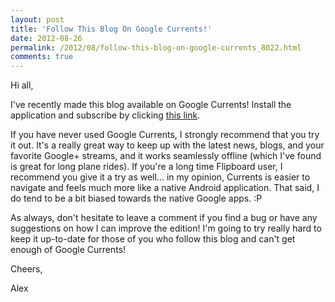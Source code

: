 ```yaml
---
layout: post
title: 'Follow This Blog On Google Currents!'
date: 2012-08-26
permalink: /2012/08/follow-this-blog-on-google-currents_8022.html
comments: true
---
```


Hi all,

I've recently made this blog available on Google Currents! Install the application and
subscribe by clicking [this link](https://www.google.com/producer/editions/CAow5Ir3AQ/android_design_patterns).

If you have never used Google Currents, I strongly recommend that you try it out. It's a
really great way to keep up with the latest news, blogs, and your favorite Google+ streams,
and it works seamlessly offline (which I've found is great for long plane rides). If you're
a long time Flipboard user, I recommend you give it a try as well... in my opinion, Currents
is easier to navigate and feels much more like a native Android application. That said,
I do tend to be a bit biased towards the native Google apps. :P

As always, don't hesitate to leave a comment if you find a bug or have any suggestions on
how I can improve the edition! I'm going to try really hard to keep it up-to-date for those
of you who follow this blog and can't get enough of Google Currents!

Cheers,

Alex